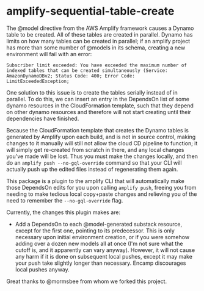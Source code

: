 # amplify-sequential-table-create

The @model directive from the AWS Amplify framework causes a Dynamo table to be created. All of these tables are created in parallel. Dynamo has limits on how many tables can be created in parallel; if an amplify project has more than some number of @models in its schema, creating a new environment will fail with an error:

```
Subscriber limit exceeded: You have exceeded the maximum number of indexed tables that can be created simultaneously (Service: AmazonDynamoDBv2; Status Code: 400; Error Code: LimitExceededException;
```

One solution to this issue is to create the tables serially instead of in parallel. To do this, we can insert an entry in the DependsOn list of some dynamo resources in the CloudFormation template, such that they depend on other dynamo resources and therefore will not start creating until their dependencies have finished.

Because the CloudFormation template that creates the Dynamo tables is generated by Amplify upon each build, and is not in source control, making changes to it manually will still not allow the cloud CD pipeline to function; it will simply get re-created from scratch in there, and any local changes you've made will be lost. Thus you must make the changes locally, and then do an `amplify push --no-gql-override` command so that your CLI will actually push up the edited files instead of regenerating them again.

This package is a plugin to the amplify CLI that will automatically make those DependsOn edits for you upon calling `amplify push`, freeing you from needing to make tedious local copy+paste changes and relieving you of the need to remember the `--no-gql-override` flag.

Currently, the changes this plugin makes are:

- Add a DependsOn to each @model-generated substack resource, except for the first one, pointing to its predecessor.
  This is only necessary upon initial environment creation, or if you were somehow adding over a dozen new models all at once (I'm not sure what the cutoff is, and it apparently can vary anyway). However, it will not cause any harm if it is done on subsequent local pushes, except it may make your push take slightly longer than necessary. Encamp discourages local pushes anyway.

Great thanks to @mormsbee from whom we forked this project.
